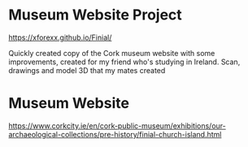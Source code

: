 # Museum Website Project
https://xforexx.github.io/Finial/

Quickly created copy of the Cork museum website with some improvements, created for my friend who's studying in Ireland. Scan, drawings and model 3D that my mates created

# Museum Website
https://www.corkcity.ie/en/cork-public-museum/exhibitions/our-archaeological-collections/pre-history/finial-church-island.html
